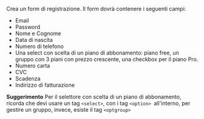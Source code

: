 Crea un form di registrazione. Il form dovrà contenere i seguenti campi:
- Email
- Password
- Nome e Cognome
- Data di nascita
- Numero di telefono
- Una select con scelta di un piano di abbonamento: piano free, un gruppo con 3 piani con prezzo crescente, una checkbox per il piano Pro.
- Numero carta
- CVC
- Scadenza
- Indirizzo di fatturazione

**Suggerimento**
Per il selettore con scelta di un piano di abbonamento, ricorda che devi usare un tag `<select>`, con i tag `<option> `all'interno, per gestire un gruppo, invece, esiste il tag `<optgroup>`
